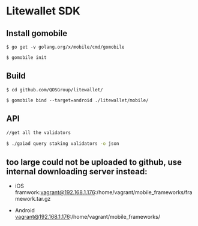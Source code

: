 # Litewallet SDK

## Install gomobile

``` plain
$ go get -v golang.org/x/mobile/cmd/gomobile

$ gomobile init
```

## Build

``` plain
$ cd github.com/QOSGroup/litewallet/

$ gomobile bind --target=android ./litewallet/mobile/
```

## API

``` sh
//get all the validators

$ ./gaiad query staking validators -o json
```

## too large could not be uploaded to github, use internal downloading server instead:

- iOS  
  framwork:vagrant@192.168.1.176:/home/vagrant/mobile_frameworks/framework.tar.gz  

- Android  
  vagrant@192.168.1.176:/home/vagrant/mobile_frameworks/  
